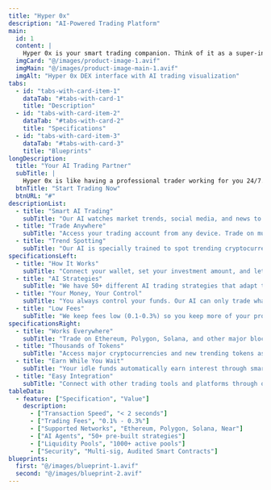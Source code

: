 ```yaml
---
title: "Hyper 0x"
description: "AI-Powered Trading Platform"
main:
  id: 1
  content: |
    Hyper 0x is your smart trading companion. Think of it as a super-intelligent trading platform that automatically buys and sells cryptocurrencies for you. It watches market trends, analyzes social media, and executes trades across multiple exchanges to maximize your profits while you sleep.
  imgCard: "@/images/product-image-1.avif"
  imgMain: "@/images/product-image-main-1.avif"
  imgAlt: "Hyper 0x DEX interface with AI trading visualization"
tabs:
  - id: "tabs-with-card-item-1"
    dataTab: "#tabs-with-card-1"
    title: "Description"
  - id: "tabs-with-card-item-2"
    dataTab: "#tabs-with-card-2"
    title: "Specifications"
  - id: "tabs-with-card-item-3"
    dataTab: "#tabs-with-card-3"
    title: "Blueprints"
longDescription:
  title: "Your AI Trading Partner"
  subTitle: |
    Hyper 0x is like having a professional trader working for you 24/7. Our AI analyzes thousands of data points every second to find the best trading opportunities. Whether you're a beginner or expert, Hyper 0x helps you make smarter trading decisions and earn more money.
  btnTitle: "Start Trading Now"
  btnURL: "#"
descriptionList:
  - title: "Smart AI Trading"
    subTitle: "Our AI watches market trends, social media, and news to automatically buy and sell at the best times for maximum profit."
  - title: "Trade Anywhere"
    subTitle: "Access your trading account from any device. Trade on multiple exchanges simultaneously for better prices and more opportunities."
  - title: "Trend Spotting"
    subTitle: "Our AI is specially trained to spot trending cryptocurrencies early, helping you get in before the crowd and maximize gains."
specificationsLeft:
  - title: "How It Works"
    subTitle: "Connect your wallet, set your investment amount, and let our AI handle the rest. No trading experience needed."
  - title: "AI Strategies"
    subTitle: "We have 50+ different AI trading strategies that adapt to market conditions automatically."
  - title: "Your Money, Your Control"
    subTitle: "You always control your funds. Our AI can only trade what you approve, and you can stop trading anytime."
  - title: "Low Fees"
    subTitle: "We keep fees low (0.1-0.3%) so you keep more of your profits. No hidden charges."
specificationsRight:
  - title: "Works Everywhere"
    subTitle: "Trade on Ethereum, Polygon, Solana, and other major blockchains from one platform."
  - title: "Thousands of Tokens"
    subTitle: "Access major cryptocurrencies and new trending tokens as soon as they launch."
  - title: "Earn While You Wait"
    subTitle: "Your idle funds automatically earn interest through smart yield farming strategies."
  - title: "Easy Integration"
    subTitle: "Connect with other trading tools and platforms through our simple API."
tableData:
  - feature: ["Specification", "Value"]
    description:
      - ["Transaction Speed", "< 2 seconds"]
      - ["Trading Fees", "0.1% - 0.3%"]
      - ["Supported Networks", "Ethereum, Polygon, Solana, Near"]
      - ["AI Agents", "50+ pre-built strategies"]
      - ["Liquidity Pools", "1000+ active pools"]
      - ["Security", "Multi-sig, Audited Smart Contracts"]
blueprints:
  first: "@/images/blueprint-1.avif"
  second: "@/images/blueprint-2.avif"   
---
```

